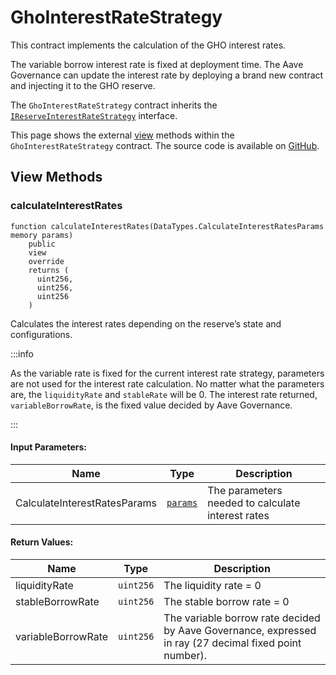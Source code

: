 # GhoInterestRateStrategy

This contract implements the calculation of the GHO interest rates.

The variable borrow interest rate is fixed at deployment time. The Aave Governance can update the interest rate by deploying a brand new contract and injecting it to the GHO reserve.

The `GhoInterestRateStrategy` contract inherits the [`IReserveInterestRateStrategy`](https://github.com/aave/aave-v3-core/blob/master/contracts/interfaces/IReserveInterestRateStrategy.sol) interface.

This page shows the external [view](#view-methods) methods within the `GhoInterestRateStrategy` contract. The source code is available on [GitHub](https://github.com/aave/gho/blob/main/src/contracts/facilitators/aave/interestStrategy/GhoInterestRateStrategy.sol).

## View Methods

### calculateInterestRates

```solidity
function calculateInterestRates(DataTypes.CalculateInterestRatesParams memory params)
    public
    view
    override
    returns (
      uint256,
      uint256,
      uint256
    )
```

Calculates the interest rates depending on the reserve’s state and configurations.

:::info

As the variable rate is fixed for the current interest rate strategy, parameters are not used for the interest rate calculation. No matter what the parameters are, the `liquidityRate` and `stableRate` will be 0. The interest rate returned, `variableBorrowRate`, is the fixed value decided by Aave Governance.

:::

#### Input Parameters:

| Name     | Type                                                                                                   | Description                                       |
| -------- | ------------------------------------------------------------------------------------------------------ | ------------------------------------------------- |
| CalculateInterestRatesParams | [`params`](https://github.com/aave/aave-v3-core/blob/master/contracts/protocol/libraries/types/DataTypes.sol#L247) | The parameters needed to calculate interest rates |

#### Return Values:

| Name               | Type    | Description                                                                                            |
| ------------------ | ------- | ------------------------------------------------------------------------------------------------------ |
| liquidityRate      | `uint256` | The liquidity rate = 0                                                                                 |
| stableBorrowRate   | `uint256` | The stable borrow rate = 0                                                                             |
| variableBorrowRate | `uint256` | The variable borrow rate decided by Aave Governance, expressed in ray (27 decimal fixed point number). |

